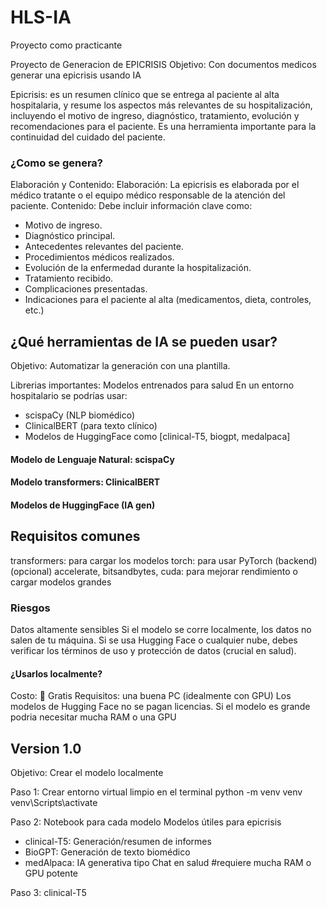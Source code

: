 # HLS-IA

Proyecto como practicante

Proyecto de Generacion de EPICRISIS
Objetivo: Con documentos medicos generar una epicrisis usando IA

Epicrisis: es un resumen clínico que se entrega al paciente al alta hospitalaria, y resume los aspectos 
más relevantes de su hospitalización, incluyendo el motivo de ingreso, diagnóstico, tratamiento, evolución
y recomendaciones para el paciente.
Es una herramienta importante para la continuidad del cuidado del paciente.

### ¿Como se genera?
Elaboración y Contenido:
Elaboración: La epicrisis es elaborada por el médico tratante o el equipo médico responsable de la atención del paciente.
Contenido: Debe incluir información clave como:
- Motivo de ingreso.
- Diagnóstico principal.
- Antecedentes relevantes del paciente.
- Procedimientos médicos realizados.
- Evolución de la enfermedad durante la hospitalización.
- Tratamiento recibido.
- Complicaciones presentadas.
- Indicaciones para el paciente al alta (medicamentos, dieta, controles, etc.)

## ¿Qué herramientas de IA se pueden usar?
Objetivo: Automatizar la generación con una plantilla.

Librerias importantes:
Modelos entrenados para salud
En un entorno hospitalario se podrías usar:
- scispaCy (NLP biomédico)
- ClinicalBERT (para texto clínico)
- Modelos de HuggingFace como [clinical-T5, biogpt, medalpaca]
#### Modelo de Lenguaje Natural: scispaCy
#### Modelo transformers: ClinicalBERT
#### Modelos de HuggingFace (IA gen)

## Requisitos comunes
transformers: para cargar los modelos
torch: para usar PyTorch (backend)
(opcional) accelerate, bitsandbytes, cuda: para mejorar rendimiento o cargar modelos grandes

### Riesgos
Datos altamente sensibles
Si el modelo se corre localmente, los datos no salen de tu máquina.
Si se usa Hugging Face o cualquier nube, debes verificar los términos de uso y protección de datos (crucial en salud).

#### ¿Usarlos localmente?
Costo: 💸 Gratis
Requisitos: una buena PC (idealmente con GPU)
Los modelos de Hugging Face no se pagan licencias.
Si el modelo es grande podria necesitar mucha RAM o una GPU

## Version 1.0 
Objetivo: Crear el modelo localmente

Paso 1: Crear entorno virtual limpio en el terminal
python -m venv venv
venv\Scripts\activate

Paso 2: Notebook para cada modelo
Modelos útiles para epicrisis
- clinical-T5: Generación/resumen de informes
- BioGPT: Generación de texto biomédico
- medAlpaca: IA generativa tipo Chat en salud #requiere mucha RAM o GPU potente

Paso 3: clinical-T5


































